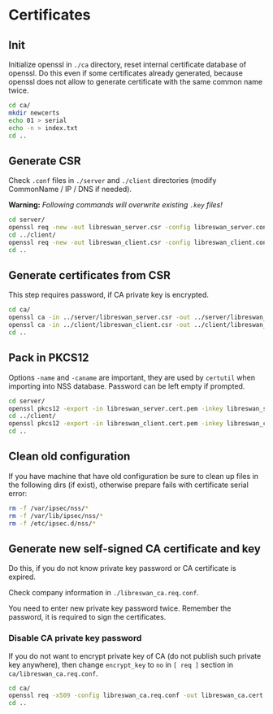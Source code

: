 # Certificates #

## Init ##

Initialize openssl in `./ca` directory, reset internal certificate database of openssl. Do this even if some certificates already generated, because openssl does not allow to generate certificate with the same common name twice.

```bash
cd ca/
mkdir newcerts
echo 01 > serial
echo -n > index.txt
cd ..
```

## Generate CSR ##

Check `.conf` files in `./server` and `./client` directories (modify CommonName / IP / DNS if needed).

**Warning:** *Following commands will overwrite existing `.key` files!*


```bash
cd server/
openssl req -new -out libreswan_server.csr -config libreswan_server.conf
cd ../client/
openssl req -new -out libreswan_client.csr -config libreswan_client.conf
cd ..
```

## Generate certificates from CSR ##

This step requires password, if CA private key is encrypted.

```bash
cd ca/
openssl ca -in ../server/libreswan_server.csr -out ../server/libreswan_server.cert.pem -config libreswan_ca.conf
openssl ca -in ../client/libreswan_client.csr -out ../client/libreswan_client.cert.pem -config libreswan_ca.conf
cd ..
```

## Pack in PKCS12 ##

Options `-name` and `-caname` are important, they are used by `certutil` when importing into NSS database. Password can be left empty if prompted.

```bash
cd server/
openssl pkcs12 -export -in libreswan_server.cert.pem -inkey libreswan_server.key.pem -certfile ../ca/libreswan_ca.cert.pem -out libreswan_server.p12 -name LibreswanServer -caname RedHat
cd ../client/
openssl pkcs12 -export -in libreswan_client.cert.pem -inkey libreswan_client.key.pem -certfile ../ca/libreswan_ca.cert.pem -out libreswan_client.p12 -name LibreswanClient -caname RedHat
cd ..
```

## Clean old configuration

If you have machine that have old configuration be sure to clean up files in the following dirs (if exist), otherwise prepare fails with certificate serial error:

```bash
rm -f /var/ipsec/nss/*
rm -f /var/lib/ipsec/nss/*
rm -f /etc/ipsec.d/nss/*
```

## Generate new self-signed CA certificate and key

Do this, if you do not know private key password or CA certificate is expired.

Check company information in `./libreswan_ca.req.conf`.

You need to enter new private key password twice. Remember the password, it is required to sign the certificates.

### Disable CA private key password ###

If you do not want to encrypt private key of CA (do not publish such private key anywhere), then change `encrypt_key` to `no` in `[ req ]` section in `ca/libreswan_ca.req.conf`.

```bash
cd ca/
openssl req -x509 -config libreswan_ca.req.conf -out libreswan_ca.cert.pem -days 3650
cd ..
```
